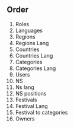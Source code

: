 ## Order

1. Roles
2. Languages
3. Regions
4. Regions Lang
5. Countries
6. Countries Lang
7. Categories
8. Categories Lang
9. Users
10. NS
11. Ns lang
12. NS positions
13. Festivals
14. Festival Lang
15. Festival to categories
16. Owners
